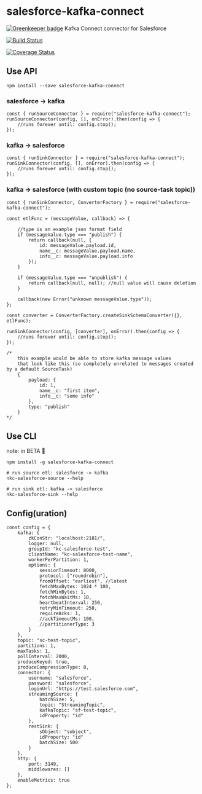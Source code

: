 # salesforce-kafka-connect

[![Greenkeeper badge](https://badges.greenkeeper.io/nodefluent/salesforce-kafka-connect.svg)](https://greenkeeper.io/)
Kafka Connect connector for Salesforce

[![Build Status](https://travis-ci.org/nodefluent/salesforce-kafka-connect.svg?branch=master)](https://travis-ci.org/nodefluent/salesforce-kafka-connect)

[![Coverage Status](https://coveralls.io/repos/github/nodefluent/salesforce-kafka-connect/badge.svg?branch=master)](https://coveralls.io/github/nodefluent/salesforce-kafka-connect?branch=master)

## Use API

```
npm install --save salesforce-kafka-connect
```

### salesforce -> kafka

```es6
const { runSourceConnector } = require("salesforce-kafka-connect");
runSourceConnector(config, [], onError).then(config => {
    //runs forever until: config.stop();
});
```

### kafka -> salesforce

```es6
const { runSinkConnector } = require("salesforce-kafka-connect");
runSinkConnector(config, [], onError).then(config => {
    //runs forever until: config.stop();
});
```

### kafka -> salesforce (with custom topic (no source-task topic))

```es6
const { runSinkConnector, ConverterFactory } = require("salesforce-kafka-connect");

const etlFunc = (messageValue, callback) => {

    //type is an example json format field
    if (messageValue.type === "publish") {
        return callback(null, {
            id: messageValue.payload.id,
            name__c: messageValue.payload.name,
            info__c: messageValue.payload.info
        });
    }

    if (messageValue.type === "unpublish") {
        return callback(null, null); //null value will cause deletion
    }

    callback(new Error("unknown messageValue.type"));
};

const converter = ConverterFactory.createSinkSchemaConverter({}, etlFunc);

runSinkConnector(config, [converter], onError).then(config => {
    //runs forever until: config.stop();
});

/*
    this example would be able to store kafka message values
    that look like this (so completely unrelated to messages created by a default SourceTask)
    {
        payload: {
            id: 1,
            name__c: "first item",
            info__c: "some info"
        },
        type: "publish"
    }
*/
```

## Use CLI
note: in BETA :seedling:

```
npm install -g salesforce-kafka-connect
```

```
# run source etl: salesforce -> kafka
nkc-salesforce-source --help
```

```
# run sink etl: kafka -> salesforce
nkc-salesforce-sink --help
```

## Config(uration)
```es6
const config = {
    kafka: {
        zkConStr: "localhost:2181/",
        logger: null,
        groupId: "kc-salesforce-test",
        clientName: "kc-salesforce-test-name",
        workerPerPartition: 1,
        options: {
            sessionTimeout: 8000,
            protocol: ["roundrobin"],
            fromOffset: "earliest", //latest
            fetchMaxBytes: 1024 * 100,
            fetchMinBytes: 1,
            fetchMaxWaitMs: 10,
            heartbeatInterval: 250,
            retryMinTimeout: 250,
            requireAcks: 1,
            //ackTimeoutMs: 100,
            //partitionerType: 3
        }
    },
    topic: "sc-test-topic",
    partitions: 1,
    maxTasks: 1,
    pollInterval: 2000,
    produceKeyed: true,
    produceCompressionType: 0,
    connector: {
        username: "salesforce",
        password: "salesforce",
        loginUrl: "https://test.salesforce.com",
        streamingSource: {
            batchSize: 5,
            topic: "StreamingTopic",
            kafkaTopic: "sf-test-topic",
            idProperty: "id"
        },
        restSink: {
            sObject: "sobject",
            idProperty: "id"
            batchSize: 500
        }
    },
    http: {
        port: 3149,
        middlewares: []
    },
    enableMetrics: true
};
```

